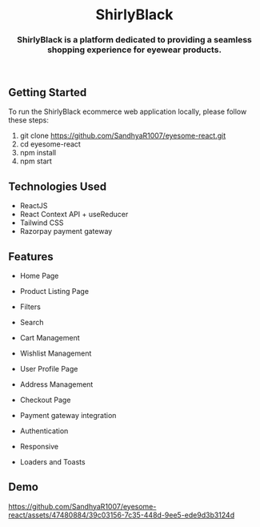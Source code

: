 # <h1 align="center"> ShirlyBlack </h1>
<h3 align="center">ShirlyBlack is a platform dedicated to providing a seamless shopping experience for eyewear products.</h3>
<br/>

## Getting Started

To run the ShirlyBlack ecommerce web application locally, please follow these steps:

1. git clone https://github.com/SandhyaR1007/eyesome-react.git
2. cd eyesome-react
3. npm install
4. npm start

## Technologies Used

- ReactJS
- React Context API + useReducer
- Tailwind CSS
- Razorpay payment gateway

## Features

- Home Page

- Product Listing Page

- Filters
- Search

- Cart Management

- Wishlist Management

- User Profile Page
- Address Management

- Checkout Page
- Payment gateway integration

- Authentication

- Responsive

- Loaders and Toasts

## Demo


https://github.com/SandhyaR1007/eyesome-react/assets/47480884/39c03156-7c35-448d-9ee5-ede9d3b3124d

